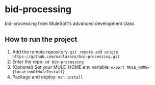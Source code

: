 # bid-processing
bid-processing from MuleSoft's advanced development class
## How to run the project
1. Add the remote repository: `git remote add origin
https://github.com/maclazaro/bid-processing.git`
2. Enter the repo: `cd bid-processing`
3. (Optional) Set your MULE_HOME env variable: `export
MULE_HOME={locationOfMuleInstall}`
4. Package and deploy: `mvn install`